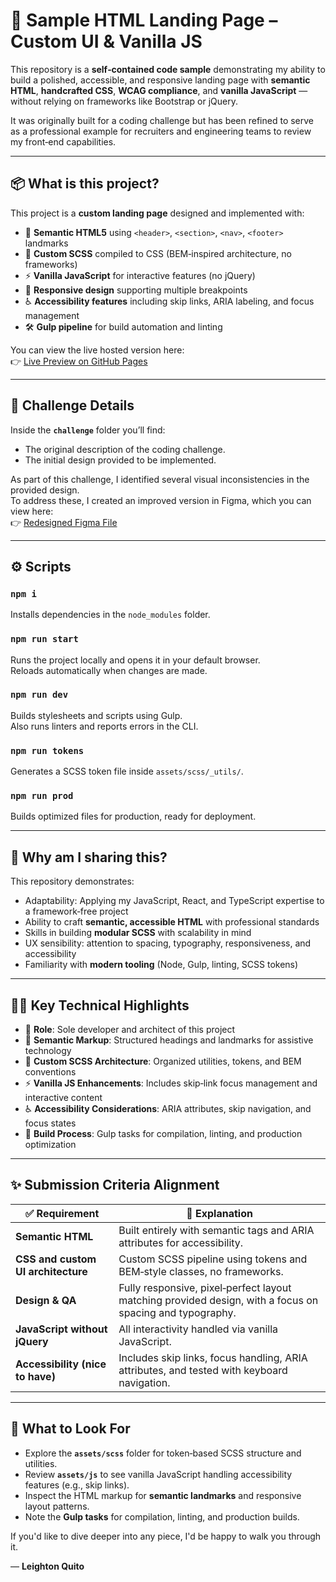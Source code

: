 # 🧩 Sample HTML Landing Page – Custom UI & Vanilla JS

This repository is a **self‑contained code sample** demonstrating my ability to build
a polished, accessible, and responsive landing page with **semantic HTML**, **handcrafted CSS**,
**WCAG compliance**, and **vanilla JavaScript** — without relying on frameworks like Bootstrap or jQuery.

It was originally built for a coding challenge but has been refined to serve as a professional example
for recruiters and engineering teams to review my front‑end capabilities.

---

## 📦 What is this project?

This project is a **custom landing page** designed and implemented with:

- 🧱 **Semantic HTML5** using `<header>`, `<section>`, `<nav>`, `<footer>` landmarks
- 🎨 **Custom SCSS** compiled to CSS (BEM‑inspired architecture, no frameworks)
- ⚡ **Vanilla JavaScript** for interactive features (no jQuery)
- 📱 **Responsive design** supporting multiple breakpoints
- ♿ **Accessibility features** including skip links, ARIA labeling, and focus management
- 🛠️ **Gulp pipeline** for build automation and linting

You can view the live hosted version here:<br/>
👉 [Live Preview on GitHub Pages](https://iamleigh.github.io/html-landing-page/)

---

## 📂 Challenge Details

Inside the **`challenge`** folder you’ll find:

- The original description of the coding challenge.
- The initial design provided to be implemented.

As part of this challenge, I identified several visual inconsistencies in the provided design.  
To address these, I created an improved version in Figma, which you can view here:<br/>
👉 [Redesigned Figma File](https://www.figma.com/design/a2TF3LV9Ths2vKFpQ3mTDN/WPForms---Add-on---Form-Pages?node-id=0-1&t=OFY51RYsBgTcpnDe-1)

---

## ⚙️ Scripts

### `npm i`
Installs dependencies in the `node_modules` folder.

### `npm run start`
Runs the project locally and opens it in your default browser.<br/>
Reloads automatically when changes are made.

### `npm run dev`
Builds stylesheets and scripts using Gulp.<br/>
Also runs linters and reports errors in the CLI.

### `npm run tokens`
Generates a SCSS token file inside `assets/scss/_utils/`.

### `npm run prod`
Builds optimized files for production, ready for deployment.

---

## 🧠 Why am I sharing this?

This repository demonstrates:

- Adaptability: Applying my JavaScript, React, and TypeScript expertise to a framework‑free project
- Ability to craft **semantic, accessible HTML** with professional standards
- Skills in building **modular SCSS** with scalability in mind
- UX sensibility: attention to spacing, typography, responsiveness, and accessibility
- Familiarity with **modern tooling** (Node, Gulp, linting, SCSS tokens)

---

## 🧑‍💻 Key Technical Highlights

- 💼 **Role**: Sole developer and architect of this project
- 📐 **Semantic Markup**: Structured headings and landmarks for assistive technology
- 🎨 **Custom SCSS Architecture**: Organized utilities, tokens, and BEM conventions
- ⚡ **Vanilla JS Enhancements**: Includes skip‑link focus management and interactive content
- ♿ **Accessibility Considerations**: ARIA attributes, skip navigation, and focus states
- 🔄 **Build Process**: Gulp tasks for compilation, linting, and production optimization

---

## ✨ Submission Criteria Alignment

| ✅ Requirement                               | 💬 Explanation                                                                                          |
|---------------------------------------------|------------------------------------------------------------------------------------------------------|
| **Semantic HTML**                           | Built entirely with semantic tags and ARIA attributes for accessibility. |
| **CSS and custom UI architecture**          | Custom SCSS pipeline using tokens and BEM‑style classes, no frameworks. |
| **Design & QA**                             | Fully responsive, pixel‑perfect layout matching provided design, with a focus on spacing and typography. |
| **JavaScript without jQuery**               | All interactivity handled via vanilla JavaScript. |
| **Accessibility (nice to have)**            | Includes skip links, focus handling, ARIA attributes, and tested with keyboard navigation. |

---

## 📂 What to Look For

- Explore the **`assets/scss`** folder for token‑based SCSS structure and utilities.
- Review **`assets/js`** to see vanilla JavaScript handling accessibility features (e.g., skip links).
- Inspect the HTML markup for **semantic landmarks** and responsive layout patterns.
- Note the **Gulp tasks** for compilation, linting, and production builds.

If you'd like to dive deeper into any piece, I'd be happy to walk you through it.

— **Leighton Quito**
